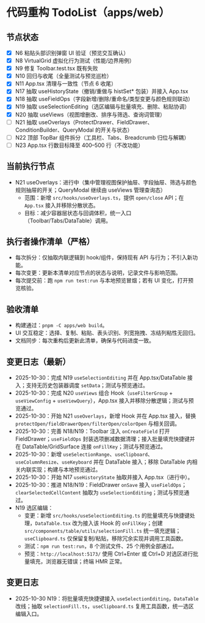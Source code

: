 # 代码重构 TodoList（apps/web）

## 节点状态
- [x] N6 粘贴头部识别弹窗 UI 验证（预览交互确认）
- [x] N8 VirtualGrid 虚拟化行为测试（性能/边界用例）
- [x] N9 修复 Toolbar.test.tsx 既有失败
- [x] N10 回归与收尾（全量测试与预览巡检）
- [x] N11 App.tsx 清理与一致性（节点 6 收尾）
- [x] N17 抽取 useHistoryState（撤销/重做与 histSet* 包装）并接入 App.tsx
- [x] N18 抽取 useFieldOps（字段新增/删除/重命名/类型变更与颜色规则联动）
- [x] N19 抽取 useSelectionEditing（选区编辑与批量填充、删除、粘贴协调）
- [x] N20 抽取 useViews（视图增删改、排序与筛选、查询词管理）
- [ ] N21 抽取 useOverlays（ProtectDrawer、FieldDrawer、ConditionBuilder、QueryModal 的开关与状态）
- [ ] N22 顶部 TopBar 组件拆分（工具栏、Tabs、Breadcrumb 归位与解耦）
- [ ] N23 App.tsx 行数目标降至 400–500 行（不改功能）

## 当前执行节点
- N21 useOverlays：进行中（集中管理视图保护抽屉、字段抽屉、筛选与颜色规则抽屉的开关；QueryModal 继续由 useViews 管理查询态）
  - 范围：新增 `src/hooks/useOverlays.ts`，提供 `open/close` API；在 `App.tsx` 接入并移除分散状态。
  - 目标：减少容器层状态与回调体积，统一入口（Toolbar/Tabs/DataTable）调用。

## 执行者操作清单（严格）
- 每次拆分：仅抽取内联逻辑到 hook/组件，保持现有 API 与行为；不引入新功能。
- 每次变更：更新本清单对应节点的状态与说明，记录文件与影响范围。
- 每次提交前：跑 `npm run test:run` 与本地预览冒烟；若有 UI 变化，打开预览核验。

## 验收清单
- 构建通过：`pnpm -C apps/web build`。
- UI 交互稳定：选择、复制、粘贴、表头识别、列宽拖拽、冻结列粘性无回归。
- 文档同步：每次重构后更新此清单，确保与代码进度一致。

## 变更日志（最新）
- 2025-10-30：完成 N19 `useSelectionEditing` 并在 App.tsx/DataTable 接入；支持无历史包装器调度 `setData`；测试与预览通过。
- 2025-10-30：完成 N20 `useViews` 组合 Hook（`useFilterGroup` + `useViewConfig` + `useViewQuery`），App.tsx 接入并移除分散逻辑；测试与预览通过。
- 2025-10-30：开始 N21 `useOverlays`，新增 Hook 并在 App.tsx 接入，替换 `protectOpen/fieldDrawerOpen/filterOpen/colorOpen` 与相关回调。
- 2025-10-30：完善 N18/N19：Toolbar 注入 `onCreateField` 打开 FieldDrawer；`useFieldOps` 封装选项删减数据清理；接入批量填充快捷键并在 DataTable/GridSurface 连接 `onFillKey`；测试与预览通过。
- 2025-10-30：新增 `useSelectionRange`、`useClipboard`、`useColumnResize`、`useKeyboard` 并在 DataTable 接入；移除 DataTable 内相关内联实现；构建与本地预览通过。
- 2025-10-30：开始 N17 `useHistoryState` 抽取并接入 App.tsx（进行中）。
- 2025-10-30：推进 N18/N19：FieldDrawer `onSave` 接入 `useFieldOps`；`clearSelectedCellContent` 抽取为 `useSelectionEditing`；测试与预览通过。
- N19 选区编辑：
  - 变更：新增 `src/hooks/useSelectionEditing.ts` 的批量填充与快捷键处理，`DataTable.tsx` 改为接入该 Hook 的 `onFillKey`；创建 `src/components/table/utils/selectionFill.ts` 统一填充逻辑；`useClipboard.ts` 仅保留复制/粘贴，移除冗余实现并调用工具函数。
  - 测试：`npm run test:run`，8 个测试文件、25 个用例全部通过。
  - 预览：`http://localhost:5173/` 使用 Ctrl+Enter 或 Ctrl+D 对选区进行批量填充，浏览器无错误；终端 HMR 正常。

## 变更日志
- 2025-10-30 N19：将批量填充快捷键接入 `useSelectionEditing`，`DataTable` 改线；抽取 `selectionFill.ts`，`useClipboard.ts` 复用工具函数，统一选区编辑入口。